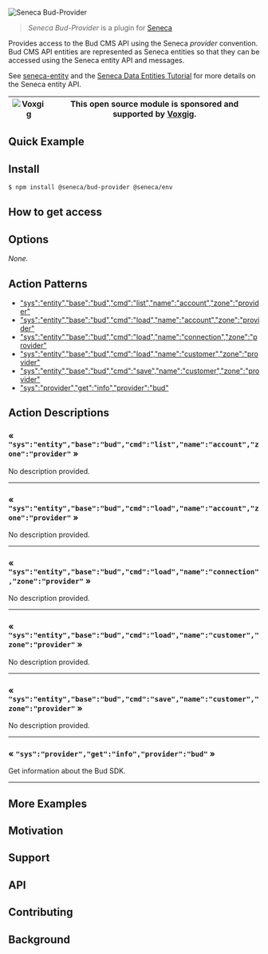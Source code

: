 ![Seneca Bud-Provider](http://senecajs.org/files/assets/seneca-logo.png)

> _Seneca Bud-Provider_ is a plugin for [Seneca](http://senecajs.org)

Provides access to the Bud CMS API using the Seneca _provider_
convention. Bud CMS API entities are represented as Seneca entities so
that they can be accessed using the Seneca entity API and messages.

See [seneca-entity](senecajs/seneca-entity) and the [Seneca Data
Entities
Tutorial](https://senecajs.org/docs/tutorials/understanding-data-entities.html) for more details on the Seneca entity API.

<!-- [![npm version](https://img.shields.io/npm/v/@seneca/tangocard-provider.svg)](https://npmjs.com/package/@seneca/tangocard-provider)
[![build](https://github.com/senecajs/seneca-tangocard-provider/actions/workflows/build.yml/badge.svg)](https://github.com/senecajs/seneca-tangocard-provider/actions/workflows/build.yml)
[![Coverage Status](https://coveralls.io/repos/github/senecajs/seneca-tangocard-provider/badge.svg?branch=main)](https://coveralls.io/github/senecajs/seneca-tangocard-provider?branch=main)
[![Known Vulnerabilities](https://snyk.io/test/github/senecajs/seneca-tangocard-provider/badge.svg)](https://snyk.io/test/github/senecajs/seneca-tangocard-provider)
[![DeepScan grade](https://deepscan.io/api/teams/5016/projects/19462/branches/505954/badge/grade.svg)](https://deepscan.io/dashboard#view=project&tid=5016&pid=19462&bid=505954)
[![Maintainability](https://api.codeclimate.com/v1/badges/f76e83896b731bb5d609/maintainability)](https://codeclimate.com/github/senecajs/seneca-tangocard-provider/maintainability) -->

| ![Voxgig](https://www.voxgig.com/res/img/vgt01r.png) | This open source module is sponsored and supported by [Voxgig](https://www.voxgig.com). |
| ---------------------------------------------------- | --------------------------------------------------------------------------------------- |

## Quick Example

<!-- ```js
// Setup - get the key value (<SECRET>) separately from a vault or
// environment variable.
Seneca()
  // Get API keys using the seneca-env plugin
  .use('env', {
    var: {
      $TANGOCARD_APIKEY: String,
      $TANGOCARD_USERTOKEN: String,
    },
  })
  .use('provider', {
    provider: {
      tangocard: {
        keys: {
          apikey: { value: '$TANGOCARD_APIKEY' },
          usertoken: { value: '$TANGOCARD_USERTOKEN' },
        },
      },
    },
  })
  .use('tangocard-provider')

let board = await seneca
  .entity('provider/tangocard/board')
  .load$('<tangocard-board-id>')

Console.log('BOARD', board)

board.desc = 'New description'
board = await board.save$()

Console.log('UPDATED BOARD', board)
``` -->

## Install

```sh
$ npm install @seneca/bud-provider @seneca/env
```

## How to get access


<!--START:options-->


## Options

*None.*


<!--END:options-->

<!--START:action-list-->


## Action Patterns

* ["sys":"entity","base":"bud","cmd":"list","name":"account","zone":"provider"](#-sysentitybasebudcmdlistnameaccountzoneprovider-)
* ["sys":"entity","base":"bud","cmd":"load","name":"account","zone":"provider"](#-sysentitybasebudcmdloadnameaccountzoneprovider-)
* ["sys":"entity","base":"bud","cmd":"load","name":"connection","zone":"provider"](#-sysentitybasebudcmdloadnameconnectionzoneprovider-)
* ["sys":"entity","base":"bud","cmd":"load","name":"customer","zone":"provider"](#-sysentitybasebudcmdloadnamecustomerzoneprovider-)
* ["sys":"entity","base":"bud","cmd":"save","name":"customer","zone":"provider"](#-sysentitybasebudcmdsavenamecustomerzoneprovider-)
* ["sys":"provider","get":"info","provider":"bud"](#-sysprovidergetinfoproviderbud-)


<!--END:action-list-->

<!--START:action-desc-->


## Action Descriptions

### &laquo; `"sys":"entity","base":"bud","cmd":"list","name":"account","zone":"provider"` &raquo;

No description provided.



----------
### &laquo; `"sys":"entity","base":"bud","cmd":"load","name":"account","zone":"provider"` &raquo;

No description provided.



----------
### &laquo; `"sys":"entity","base":"bud","cmd":"load","name":"connection","zone":"provider"` &raquo;

No description provided.



----------
### &laquo; `"sys":"entity","base":"bud","cmd":"load","name":"customer","zone":"provider"` &raquo;

No description provided.



----------
### &laquo; `"sys":"entity","base":"bud","cmd":"save","name":"customer","zone":"provider"` &raquo;

No description provided.



----------
### &laquo; `"sys":"provider","get":"info","provider":"bud"` &raquo;

Get information about the Bud SDK.



----------


<!--END:action-desc-->

## More Examples

## Motivation

## Support

## API

## Contributing

## Background
